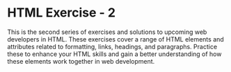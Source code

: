# HTML Exercise - 2

This is the second series of exercises and solutions to upcoming web developers in HTML. These exercises cover a range of HTML elements and attributes related to formatting, links, headings, and paragraphs. Practice these to enhance your HTML skills and gain a better understanding of how these elements work together in web development.